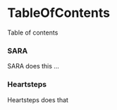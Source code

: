 # TableOfContents
Table of contents


### SARA
SARA does this ...


### Heartsteps
Heartsteps does that

